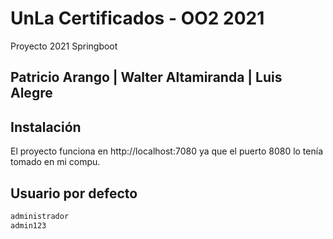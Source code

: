 # UnLa Certificados - OO2 2021
Proyecto 2021 Springboot 

## Patricio Arango | Walter Altamiranda | Luis Alegre 

## Instalación
El proyecto funciona en http://localhost:7080 ya que el puerto 8080 lo tenía tomado en mi compu.

## Usuario por defecto
```bash
administrador
admin123
```

